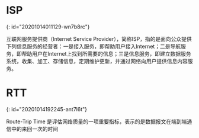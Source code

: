 # ISP
{: id="20201014011129-wn7b8rc"}

互联网服务提供商（Internet Service Provider），简称ISP，指的是面向公众提供下列信息服务的经营者：一是接入服务，即帮助用户接入Internet；二是导航服务，即帮助用户在Internet上找到所需要的信息；三是信息服务，即建立数据服务系统，收集、加工、存储信息，定期维护更新，并通过网络向用户提供信息内容服务。

# RTT
{: id="20201014192245-ant7l6t"}

Route-Trip Time 是评估网络质量的一项重要指标，表示的是数据报文在端到端通信中的来回一次的时间
